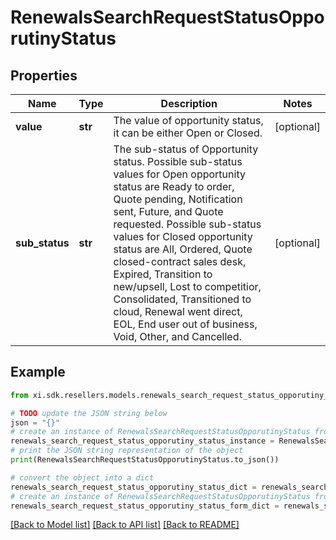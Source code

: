 # RenewalsSearchRequestStatusOpporutinyStatus


## Properties

Name | Type | Description | Notes
------------ | ------------- | ------------- | -------------
**value** | **str** | The value of opportunity status, it can be either Open or Closed. | [optional] 
**sub_status** | **str** | The sub-status of Opportunity status. Possible sub-status values for Open opportunity status are Ready to order, Quote pending, Notification sent, Future, and Quote requested. Possible sub-status values for Closed opportunity status are All, Ordered, Quote closed-contract sales desk, Expired, Transition to new/upsell, Lost to competitior, Consolidated, Transitioned to cloud, Renewal went direct, EOL, End user out of business, Void, Other, and Cancelled. | [optional] 

## Example

```python
from xi.sdk.resellers.models.renewals_search_request_status_opporutiny_status import RenewalsSearchRequestStatusOpporutinyStatus

# TODO update the JSON string below
json = "{}"
# create an instance of RenewalsSearchRequestStatusOpporutinyStatus from a JSON string
renewals_search_request_status_opporutiny_status_instance = RenewalsSearchRequestStatusOpporutinyStatus.from_json(json)
# print the JSON string representation of the object
print(RenewalsSearchRequestStatusOpporutinyStatus.to_json())

# convert the object into a dict
renewals_search_request_status_opporutiny_status_dict = renewals_search_request_status_opporutiny_status_instance.to_dict()
# create an instance of RenewalsSearchRequestStatusOpporutinyStatus from a dict
renewals_search_request_status_opporutiny_status_form_dict = renewals_search_request_status_opporutiny_status.from_dict(renewals_search_request_status_opporutiny_status_dict)
```
[[Back to Model list]](../README.md#documentation-for-models) [[Back to API list]](../README.md#documentation-for-api-endpoints) [[Back to README]](../README.md)


